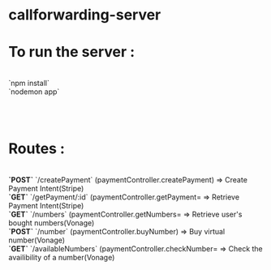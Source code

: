 # callforwarding-server

<h1>To run the server :</h1>
<br>
`npm install` <br>
`nodemon app`

<br><br>


<h1>Routes :</h1>
<br>
<b>`POST`</b> `/createPayment`  (paymentController.createPayment) => Create Payment Intent(Stripe)<br>
 <b>`GET`</b>  `/getPayment/:id`  (paymentController.getPayment= => Retrieve Payment Intent(Stripe)<br>
  <b>`GET`</b>  `/numbers`  (paymentController.getNumbers= => Retrieve user's bought numbers(Vonage)<br>
<b>`POST`</b> `/number`  (paymentController.buyNumber) => Buy virtual number(Vonage)<br>
  <b>`GET`</b>  `/availableNumbers`  (paymentController.checkNumber= => Check the availibility of a number(Vonage)
